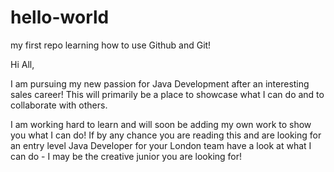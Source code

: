# hello-world
my first repo learning how to use Github and Git!

Hi All,

I am pursuing my new passion for Java Development after an interesting sales career!
This will primarily be a place to showcase what I can do and to collaborate with others.

I am working hard to learn and will soon be adding my own work to show you what I can do! If by any chance you are reading this and are looking for an entry level Java Developer for your London team have a look at what I can do - I may be the creative junior you are looking for!
